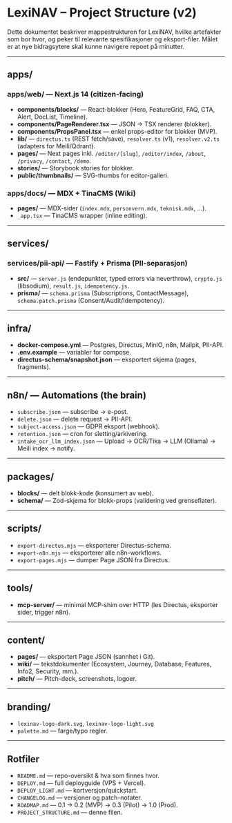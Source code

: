 # LexiNAV – Project Structure (v2)

Dette dokumentet beskriver mappestrukturen for LexiNAV, hvilke artefakter som bor hvor, og peker til relevante
spesifikasjoner og eksport-filer. Målet er at nye bidragsytere skal kunne navigere repoet på minutter.

---

## apps/

### apps/web/ — Next.js 14 (citizen-facing)
- **components/blocks/** — React-blokker (Hero, FeatureGrid, FAQ, CTA, Alert, DocList, Timeline).
- **components/PageRenderer.tsx** — JSON → TSX renderer (blokker).
- **components/PropsPanel.tsx** — enkel props-editor for blokker (MVP).
- **lib/** — `directus.ts` (REST fetch/save), `resolver.ts` (v1), `resolver.v2.ts` (adapters for Meili/Qdrant).
- **pages/** — Next pages inkl. `/editor/[slug]`, `/editor/index`, `/about`, `/privacy`, `/contact`, `/demo`.
- **stories/** — Storybook stories for blokker.
- **public/thumbnails/** — SVG-thumbs for editor-galleri.

### apps/docs/ — MDX + TinaCMS (Wiki)
- **pages/** — MDX-sider (`index.mdx`, `personvern.mdx`, `teknisk.mdx`, …).
- `_app.tsx` — TinaCMS wrapper (inline editing).

---

## services/

### services/pii-api/ — Fastify + Prisma (PII-separasjon)
- **src/** — `server.js` (endepunkter, typed errors via neverthrow), `crypto.js` (libsodium), `result.js`, `idempotency.js`.
- **prisma/** — `schema.prisma` (Subscriptions, ContactMessage), `schema.patch.prisma` (Consent/Audit/Idempotency).

---

## infra/
- **docker-compose.yml** — Postgres, Directus, MinIO, n8n, Mailpit, PII-API.
- **.env.example** — variabler for compose.
- **directus-schema/snapshot.json** — eksportert skjema (pages, fragments).

---

## n8n/ — Automations (the brain)
- `subscribe.json` — subscribe → e-post.
- `delete.json` — delete request → PII-API.
- `subject-access.json` — GDPR eksport (webhook).
- `retention.json` — cron for sletting/arkivering.
- `intake_ocr_llm_index.json` — Upload → OCR/Tika → LLM (Ollama) → Meili index → notify.

---

## packages/
- **blocks/** — delt blokk-kode (konsumert av web).
- **schema/** — Zod-skjema for blokk-props (validering ved grenseflater).

---

## scripts/
- `export-directus.mjs` — eksporterer Directus-schema.
- `export-n8n.mjs` — eksporterer alle n8n-workflows.
- `export-pages.mjs` — dumper Page JSON fra Directus.

---

## tools/
- **mcp-server/** — minimal MCP-shim over HTTP (les Directus, eksporter sider, trigger n8n).

---

## content/
- **pages/** — eksportert Page JSON (sannhet i Git).
- **wiki/** — tekstdokumenter (Ecosystem, Journey, Database, Features, Info2, Security, mm.).
- **pitch/** — Pitch-deck, screenshots, logoer.

---

## branding/
- `lexinav-logo-dark.svg`, `lexinav-logo-light.svg`
- `palette.md` — farge/typo regler.

---

## Rotfiler
- `README.md` — repo-oversikt & hva som finnes hvor.
- `DEPLOY.md` — full deployguide (VPS + Vercel).
- `DEPLOY_LIGHT.md` — kortversjon/quickstart.
- `CHANGELOG.md` — versjoner og patch-notater.
- `ROADMAP.md` — 0.1 → 0.2 (MVP) → 0.3 (Pilot) → 1.0 (Prod).
- `PROJECT_STRUCTURE.md` — denne filen.
